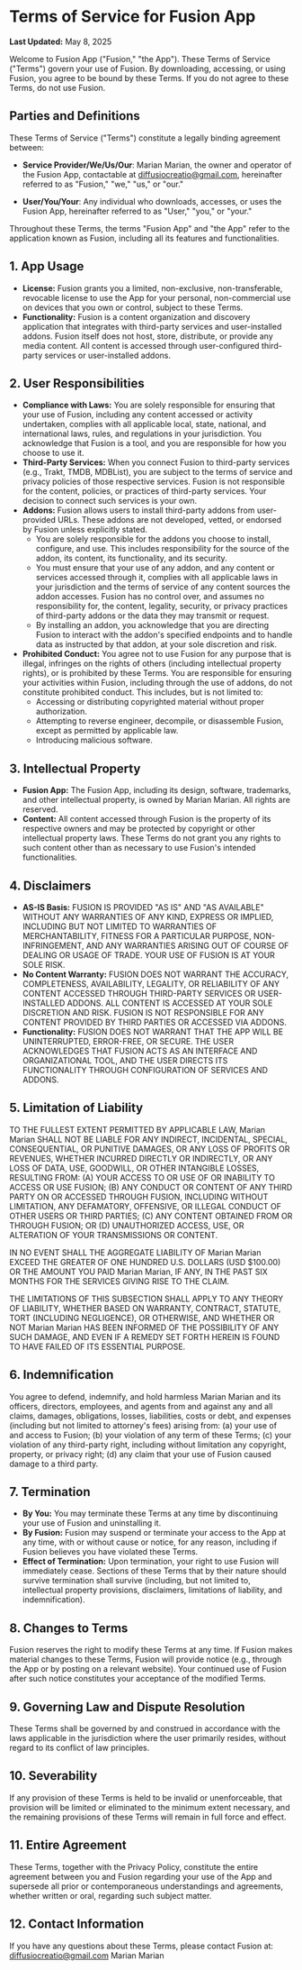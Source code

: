 # Terms of Service for Fusion App

**Last Updated:** May 8, 2025

Welcome to Fusion App ("Fusion," "the App"). These Terms of Service ("Terms") govern your use of Fusion. By downloading, accessing, or using Fusion, you agree to be bound by these Terms. If you do not agree to these Terms, do not use Fusion.

## Parties and Definitions

These Terms of Service ("Terms") constitute a legally binding agreement between:

- **Service Provider/We/Us/Our**: Marian Marian, the owner and operator of the Fusion App, contactable at diffusiocreatio@gmail.com, hereinafter referred to as "Fusion," "we," "us," or "our."

- **User/You/Your**: Any individual who downloads, accesses, or uses the Fusion App, hereinafter referred to as "User," "you," or "your."

Throughout these Terms, the terms "Fusion App" and "the App" refer to the application known as Fusion, including all its features and functionalities.

## 1. App Usage

*   **License:** Fusion grants you a limited, non-exclusive, non-transferable, revocable license to use the App for your personal, non-commercial use on devices that you own or control, subject to these Terms.
*   **Functionality:** Fusion is a content organization and discovery application that integrates with third-party services and user-installed addons. Fusion itself does not host, store, distribute, or provide any media content. All content is accessed through user-configured third-party services or user-installed addons.

## 2. User Responsibilities

*   **Compliance with Laws:** You are solely responsible for ensuring that your use of Fusion, including any content accessed or activity undertaken, complies with all applicable local, state, national, and international laws, rules, and regulations in your jurisdiction. You acknowledge that Fusion is a tool, and you are responsible for how you choose to use it.
*   **Third-Party Services:** When you connect Fusion to third-party services (e.g., Trakt, TMDB, MDBList), you are subject to the terms of service and privacy policies of those respective services. Fusion is not responsible for the content, policies, or practices of third-party services. Your decision to connect such services is your own.
*   **Addons:** Fusion allows users to install third-party addons from user-provided URLs. These addons are not developed, vetted, or endorsed by Fusion unless explicitly stated.
    *   You are solely responsible for the addons you choose to install, configure, and use. This includes responsibility for the source of the addon, its content, its functionality, and its security.
    *   You must ensure that your use of any addon, and any content or services accessed through it, complies with all applicable laws in your jurisdiction and the terms of service of any content sources the addon accesses. Fusion has no control over, and assumes no responsibility for, the content, legality, security, or privacy practices of third-party addons or the data they may transmit or request.
    *   By installing an addon, you acknowledge that you are directing Fusion to interact with the addon's specified endpoints and to handle data as instructed by that addon, at your sole discretion and risk.
*   **Prohibited Conduct:** You agree not to use Fusion for any purpose that is illegal, infringes on the rights of others (including intellectual property rights), or is prohibited by these Terms. You are responsible for ensuring your activities within Fusion, including through the use of addons, do not constitute prohibited conduct. This includes, but is not limited to:
    *   Accessing or distributing copyrighted material without proper authorization.
    *   Attempting to reverse engineer, decompile, or disassemble Fusion, except as permitted by applicable law.
    *   Introducing malicious software.

## 3. Intellectual Property

*   **Fusion App:** The Fusion App, including its design, software, trademarks, and other intellectual property, is owned by Marian Marian. All rights are reserved.
*   **Content:** All content accessed through Fusion is the property of its respective owners and may be protected by copyright or other intellectual property laws. These Terms do not grant you any rights to such content other than as necessary to use Fusion's intended functionalities.

## 4. Disclaimers

*   **AS-IS Basis:** FUSION IS PROVIDED "AS IS" AND "AS AVAILABLE" WITHOUT ANY WARRANTIES OF ANY KIND, EXPRESS OR IMPLIED, INCLUDING BUT NOT LIMITED TO WARRANTIES OF MERCHANTABILITY, FITNESS FOR A PARTICULAR PURPOSE, NON-INFRINGEMENT, AND ANY WARRANTIES ARISING OUT OF COURSE OF DEALING OR USAGE OF TRADE. YOUR USE OF FUSION IS AT YOUR SOLE RISK.
*   **No Content Warranty:** FUSION DOES NOT WARRANT THE ACCURACY, COMPLETENESS, AVAILABILITY, LEGALITY, OR RELIABILITY OF ANY CONTENT ACCESSED THROUGH THIRD-PARTY SERVICES OR USER-INSTALLED ADDONS. ALL CONTENT IS ACCESSED AT YOUR SOLE DISCRETION AND RISK. FUSION IS NOT RESPONSIBLE FOR ANY CONTENT PROVIDED BY THIRD PARTIES OR ACCESSED VIA ADDONS.
*   **Functionality:** FUSION DOES NOT WARRANT THAT THE APP WILL BE UNINTERRUPTED, ERROR-FREE, OR SECURE. THE USER ACKNOWLEDGES THAT FUSION ACTS AS AN INTERFACE AND ORGANIZATIONAL TOOL, AND THE USER DIRECTS ITS FUNCTIONALITY THROUGH CONFIGURATION OF SERVICES AND ADDONS.

## 5. Limitation of Liability

TO THE FULLEST EXTENT PERMITTED BY APPLICABLE LAW, Marian Marian SHALL NOT BE LIABLE FOR ANY INDIRECT, INCIDENTAL, SPECIAL, CONSEQUENTIAL, OR PUNITIVE DAMAGES, OR ANY LOSS OF PROFITS OR REVENUES, WHETHER INCURRED DIRECTLY OR INDIRECTLY, OR ANY LOSS OF DATA, USE, GOODWILL, OR OTHER INTANGIBLE LOSSES, RESULTING FROM:
(A) YOUR ACCESS TO OR USE OF OR INABILITY TO ACCESS OR USE FUSION;
(B) ANY CONDUCT OR CONTENT OF ANY THIRD PARTY ON OR ACCESSED THROUGH FUSION, INCLUDING WITHOUT LIMITATION, ANY DEFAMATORY, OFFENSIVE, OR ILLEGAL CONDUCT OF OTHER USERS OR THIRD PARTIES;
(C) ANY CONTENT OBTAINED FROM OR THROUGH FUSION; OR
(D) UNAUTHORIZED ACCESS, USE, OR ALTERATION OF YOUR TRANSMISSIONS OR CONTENT.

IN NO EVENT SHALL THE AGGREGATE LIABILITY OF Marian Marian EXCEED THE GREATER OF ONE HUNDRED U.S. DOLLARS (USD $100.00) OR THE AMOUNT YOU PAID Marian Marian, IF ANY, IN THE PAST SIX MONTHS FOR THE SERVICES GIVING RISE TO THE CLAIM.

THE LIMITATIONS OF THIS SUBSECTION SHALL APPLY TO ANY THEORY OF LIABILITY, WHETHER BASED ON WARRANTY, CONTRACT, STATUTE, TORT (INCLUDING NEGLIGENCE), OR OTHERWISE, AND WHETHER OR NOT Marian Marian HAS BEEN INFORMED OF THE POSSIBILITY OF ANY SUCH DAMAGE, AND EVEN IF A REMEDY SET FORTH HEREIN IS FOUND TO HAVE FAILED OF ITS ESSENTIAL PURPOSE.

## 6. Indemnification

You agree to defend, indemnify, and hold harmless Marian Marian and its officers, directors, employees, and agents from and against any and all claims, damages, obligations, losses, liabilities, costs or debt, and expenses (including but not limited to attorney's fees) arising from:
(a) your use of and access to Fusion;
(b) your violation of any term of these Terms;
(c) your violation of any third-party right, including without limitation any copyright, property, or privacy right;
(d) any claim that your use of Fusion caused damage to a third party.

## 7. Termination

*   **By You:** You may terminate these Terms at any time by discontinuing your use of Fusion and uninstalling it.
*   **By Fusion:** Fusion may suspend or terminate your access to the App at any time, with or without cause or notice, for any reason, including if Fusion believes you have violated these Terms.
*   **Effect of Termination:** Upon termination, your right to use Fusion will immediately cease. Sections of these Terms that by their nature should survive termination shall survive (including, but not limited to, intellectual property provisions, disclaimers, limitations of liability, and indemnification).

## 8. Changes to Terms

Fusion reserves the right to modify these Terms at any time. If Fusion makes material changes to these Terms, Fusion will provide notice (e.g., through the App or by posting on a relevant website). Your continued use of Fusion after such notice constitutes your acceptance of the modified Terms.

## 9. Governing Law and Dispute Resolution

These Terms shall be governed by and construed in accordance with the laws applicable in the jurisdiction where the user primarily resides, without regard to its conflict of law principles.

## 10. Severability

If any provision of these Terms is held to be invalid or unenforceable, that provision will be limited or eliminated to the minimum extent necessary, and the remaining provisions of these Terms will remain in full force and effect.

## 11. Entire Agreement

These Terms, together with the Privacy Policy, constitute the entire agreement between you and Fusion regarding your use of the App and supersede all prior or contemporaneous understandings and agreements, whether written or oral, regarding such subject matter.

## 12. Contact Information

If you have any questions about these Terms, please contact Fusion at:
diffusiocreatio@gmail.com
Marian Marian
